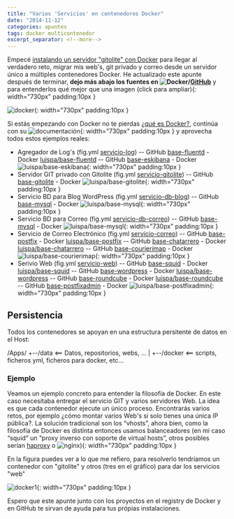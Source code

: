```yaml
---
title: "Varios 'Servicios' en contenedores Docker"
date: "2014-11-12"
categories: apuntes
tags: docker multicontenedor
excerpt_separator: <!--more-->
---
```


Empecé [instalando un servidor "gitolite" con Docker](https://www.luispa.com/?p=184) para llegar al verdadero reto, migrar mis web's, git privado y correo desde un servidor único a múltiples contenedores Docker. He actualizado este apunte después de terminar, **dejo más abajo los fuentes en ![Docker](https://hub.docker.com/u/luispa/)/[GitHub](/assets/img/original/LuisPalacios)** y para entenderlos qué mejor que una imagen (click para ampliar){: width="730px" padding:10px }

![docker](/assets/img/original/docker1-1024x908.png){: width="730px" padding:10px }

Si estás empezando con Docker no te pierdas [¿qué es Docker?](https://www.docker.com/whatisdocker/), continúa con su ![documentación](/assets/img/original/){: width="730px" padding:10px } y aprovecha todos estos ejemplos reales:

- Agregador de Log's (fig.yml [servicio-log](https://github.com/LuisPalacios/servicio-log)) -- GitHub [base-fluentd](https://github.com/LuisPalacios/base-fluentd) - Docker [luispa/base-fluentd](https://registry.hub.docker.com/u/luispa/base-fluentd/) -- GitHub [base-eskibana](https://github.com/LuisPalacios/base-eskibana) - Docker ![luispa/base-eskibana](/assets/img/original/){: width="730px" padding:10px }
- Servidor GIT privado con Gitolite (fig.yml [servicio-gitolite](https://github.com/LuisPalacios/servicio-gitolite)) -- GitHub [base-gitolite](https://github.com/LuisPalacios/base-gitolite) - Docker ![luispa/base-gitolite](/assets/img/original/){: width="730px" padding:10px }
- Servicio BD para Blog WordPress (fig.yml [servicio-db-blog](https://github.com/LuisPalacios/servicio-db-blog)) -- GitHub [base-mysql](https://github.com/LuisPalacios/base-mysql) - Docker ![luispa/base-mysql](/assets/img/original/){: width="730px" padding:10px }
- Servicio BD para Correo (fig.yml [servicio-db-correo](https://github.com/LuisPalacios/servicio-db-correo)) -- GitHub [base-mysql](https://github.com/LuisPalacios/base-mysql) - Docker ![luispa/base-mysql](/assets/img/original/){: width="730px" padding:10px }
- Servicio de Correo Electrónico (fig.yml [servicio-correo](https://github.com/LuisPalacios/servicio-correo)) -- GitHub [base-postfix](https://github.com/LuisPalacios/base-postfix) - Docker [luispa/base-postfix](https://registry.hub.docker.com/u/luispa/base-postfix/) -- GitHub [base-chatarrero](https://github.com/LuisPalacios/base-chatarrero) - Docker [luispa/base-chatarrero](https://registry.hub.docker.com/u/luispa/base-chatarrero/) -- GitHub [base-courierimap](https://github.com/LuisPalacios/base-courierimap) - Docker ![luispa/base-courierimap](/assets/img/original/){: width="730px" padding:10px }
- Serivio Web (fig.yml [servicio-web](https://github.com/LuisPalacios/servicio-web)) -- GitHub [base-squid](https://github.com/LuisPalacios/base-squid) - Docker [luispa/base-squid](https://registry.hub.docker.com/u/luispa/base-squid/) -- GitHub [base-wordpress](https://github.com/LuisPalacios/base-wordpress) - Docker [luispa/base-wordpress](https://registry.hub.docker.com/u/luispa/base-wordpress/) -- GitHub [base-roundcube](https://github.com/LuisPalacios/base-roundcube) - Docker [luispa/base-roundcube](https://registry.hub.docker.com/u/luispa/base-roundcube/) -- GitHub [base-postfixadmin](https://github.com/LuisPalacios/base-postfixadmin) - Docker ![luispa/base-postfixadmin](/assets/img/original/){: width="730px" padding:10px }

## Persistencia

Todos los contenedores se apoyan en una estructura persitente de datos en el Host:

 
/Apps/
     +--/data    <== Datos, repositorios, webs, ...
     |
     +--/docker  <== scripts, ficheros yml, ficheros para docker, etc... 
 

### Ejemplo

Veamos un ejemplo concreto para entender la filosofía de Docker. En este caso necesitaba entregar el servicio GIT y varios servidores Web. La idea es que cada contenedor ejecute un único proceso. Encontrarás varios retos, por ejemplo ¿cómo montar varios Web's si solo tienes una única IP pública?. La solución tradicional son los “vhosts”, ahora bien, como la filosofía de Docker es distinta entonces usamos balanceadores (en mi caso “squid” un “proxy inverso con soporte de virtual hosts”, otros posibles serían [haproxy](http://www.haproxy.org/) o ![nginx](/assets/img/original/)){: width="730px" padding:10px }

En la figura puedes ver a lo que me refiero, para resolverlo tendríamos un contenedor con "gitolite" y otros (tres en el gráfico) para dar los servicios "web"

![docker1](/assets/img/original/docker1-1024x848.png){: width="730px" padding:10px }

Espero que este apunte junto con los proyectos en el registry de Docker y en GitHub te sirvan de ayuda para tus própias instalaciones.
